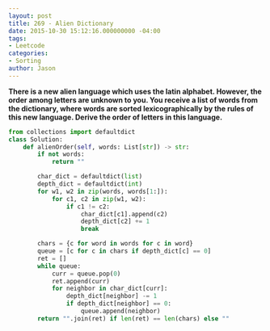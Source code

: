 ```yaml
---
layout: post
title: 269 - Alien Dictionary
date: 2015-10-30 15:12:16.000000000 -04:00
tags:
- Leetcode
categories:
- Sorting
author: Jason
---
```

**There is a new alien language which uses the latin alphabet. However, the order among letters are unknown to you. You receive a list of words from the dictionary, where words are sorted lexicographically by the rules of this new language. Derive the order of letters in this language.**

``` python
from collections import defaultdict
class Solution:
    def alienOrder(self, words: List[str]) -> str:
        if not words:
            return ""

        char_dict = defaultdict(list)
        depth_dict = defaultdict(int)
        for w1, w2 in zip(words, words[1:]):
            for c1, c2 in zip(w1, w2):
                if c1 != c2:
                    char_dict[c1].append(c2)
                    depth_dict[c2] += 1
                    break

        chars = {c for word in words for c in word}
        queue = [c for c in chars if depth_dict[c] == 0]
        ret = []
        while queue:
            curr = queue.pop(0)
            ret.append(curr)
            for neighbor in char_dict[curr]:
                depth_dict[neighbor] -= 1
                if depth_dict[neighbor] == 0:
                    queue.append(neighbor)
        return "".join(ret) if len(ret) == len(chars) else ""
```
